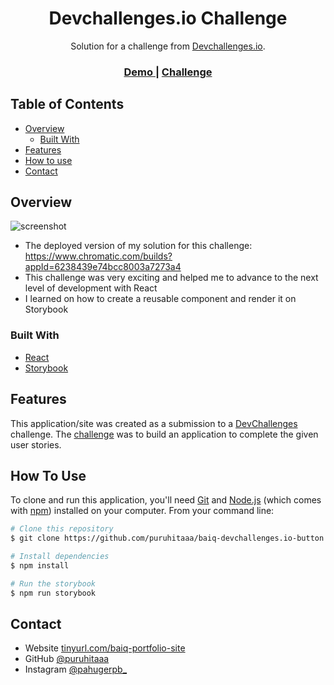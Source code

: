 <!-- Please update value in the {}  -->

<h1 align="center">Devchallenges.io Challenge</h1>

<div align="center">
   Solution for a challenge from  <a href="http://devchallenges.io" target="_blank">Devchallenges.io</a>.
</div>

<div align="center">
  <h3>
    <a href="https://www.chromatic.com/library?appId=62319ee49ec817003a4eb3f1">
      Demo
    </a>
    <span> | </span>
    <a href="https://devchallenges.io/challenges/ohgVTyJCbm5OZyTB2gNY">
      Challenge
    </a>
  </h3>
</div>

<!-- TABLE OF CONTENTS -->

## Table of Contents

- [Overview](#overview)
  - [Built With](#built-with)
- [Features](#features)
- [How to use](#how-to-use)
- [Contact](#contact)

<!-- OVERVIEW -->

## Overview

![screenshot](https://i.ibb.co/TrLrF6F/Button.gif)

- The deployed version of my solution for this challenge: https://www.chromatic.com/builds?appId=6238439e74bcc8003a7273a4
- This challenge was very exciting and helped me to advance to the next level of development with React
- I learned on how to create a reusable component and render it on Storybook

### Built With

<!-- This section should list any major frameworks that you built your project using. Here are a few examples.-->

- [React](https://reactjs.org/)
- [Storybook](https://storybook.js.org/)

## Features

<!-- List the features of your application or follow the template. Don't share the figma file here :) -->

This application/site was created as a submission to a [DevChallenges](https://devchallenges.io/challenges) challenge. The [challenge](https://devchallenges.io/challenges/ohgVTyJCbm5OZyTB2gNY) was to build an application to complete the given user stories.

## How To Use

<!-- This is an example, please update according to your application -->

To clone and run this application, you'll need [Git](https://git-scm.com) and [Node.js](https://nodejs.org/en/download/) (which comes with [npm](http://npmjs.com)) installed on your computer. From your command line:

```bash
# Clone this repository
$ git clone https://github.com/puruhitaaa/baiq-devchallenges.io-button

# Install dependencies
$ npm install

# Run the storybook
$ npm run storybook
```

## Contact

- Website [tinyurl.com/baiq-portfolio-site](https://tinyurl.com/baiq-portfolio-site)
- GitHub [@puruhitaaa](https://github.com/puruhitaaa)
- Instagram [@pahugerpb\_](https://instagram.com/pahugerpb_)

